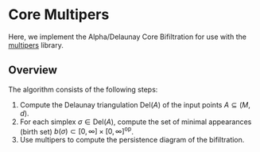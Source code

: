 # Core Multipers

Here, we implement the Alpha/Delaunay Core Bifiltration for use with the [multipers](https://github.com/DavidLapous/multipers) library.

## Overview

The algorithm consists of the following steps:

1. Compute the Delaunay triangulation $\text{Del}(A)$ of the input points $A\subseteq(M,d)$.
2. For each simplex $\sigma\in\text{Del}(A)$, compute the set of minimal appearances (birth set) $b(\sigma)\subset[0,\infty]\times[0,\infty]^\text{op}$.
3. Use multipers to compute the persistence diagram of the bifiltration.

